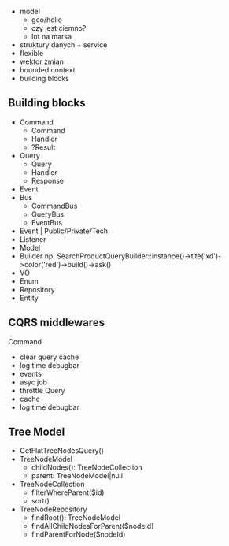 - model
  - geo/helio
  - czy jest ciemno?
  - lot na marsa
- struktury danych + service
- flexible
- wektor zmian  
- bounded context
- building blocks


## Building blocks
- Command
  - Command
  - Handler
  - ?Result 
- Query
  - Query
  - Handler
  - Response
- Event
- Bus
  - CommandBus
  - QueryBus
  - EventBus
- Event | Public/Private/Tech
- Listener
- Model
- Builder np. SearchProductQueryBuilder::instance()->tite('xd')->color('red')->build()->ask()
- VO
- Enum
- Repository
- Entity

## CQRS middlewares
Command
 - clear query cache
 - log time debugbar
 - events 
 - asyc job
 - throttle
Query
 - cache
 - log time debugbar

## Tree Model
- GetFlatTreeNodesQuery()
- TreeNodeModel
  - childNodes(): TreeNodeCollection
  - parent: TreeNodeModel|null
- TreeNodeCollection
  - filterWhereParent($id)
  - sort() 
- TreeNodeRepository
  - findRoot(): TreeNodeModel
  - findAllChildNodesForParent($nodeId)
  - findParentForNode($nodeId)



  
